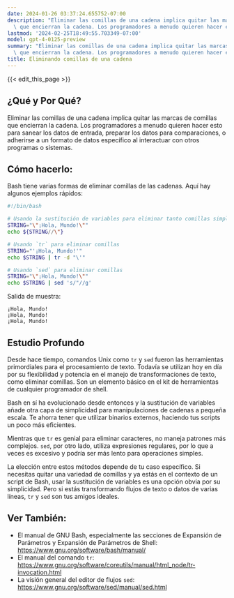 ```yaml
---
date: 2024-01-26 03:37:24.655752-07:00
description: "Eliminar las comillas de una cadena implica quitar las marcas de comillas\
  \ que encierran la cadena. Los programadores a menudo quieren hacer esto para\u2026"
lastmod: '2024-02-25T18:49:55.703349-07:00'
model: gpt-4-0125-preview
summary: "Eliminar las comillas de una cadena implica quitar las marcas de comillas\
  \ que encierran la cadena. Los programadores a menudo quieren hacer esto para\u2026"
title: Eliminando comillas de una cadena
---
```


{{< edit_this_page >}}

## ¿Qué y Por Qué?
Eliminar las comillas de una cadena implica quitar las marcas de comillas que encierran la cadena. Los programadores a menudo quieren hacer esto para sanear los datos de entrada, preparar los datos para comparaciones, o adherirse a un formato de datos específico al interactuar con otros programas o sistemas.

## Cómo hacerlo:
Bash tiene varias formas de eliminar comillas de las cadenas. Aquí hay algunos ejemplos rápidos:

```Bash
#!/bin/bash

# Usando la sustitución de variables para eliminar tanto comillas simples como dobles
STRING="\"¡Hola, Mundo!\""
echo ${STRING//\"}

# Usando `tr` para eliminar comillas
STRING="'¡Hola, Mundo!'"
echo $STRING | tr -d "\'"

# Usando `sed` para eliminar comillas
STRING="\"¡Hola, Mundo!\""
echo $STRING | sed 's/"//g'
```

Salida de muestra:

```
¡Hola, Mundo!
¡Hola, Mundo!
¡Hola, Mundo!
```

## Estudio Profundo
Desde hace tiempo, comandos Unix como `tr` y `sed` fueron las herramientas primordiales para el procesamiento de texto. Todavía se utilizan hoy en día por su flexibilidad y potencia en el manejo de transformaciones de texto, como eliminar comillas. Son un elemento básico en el kit de herramientas de cualquier programador de shell.

Bash en sí ha evolucionado desde entonces y la sustitución de variables añade otra capa de simplicidad para manipulaciones de cadenas a pequeña escala. Te ahorra tener que utilizar binarios externos, haciendo tus scripts un poco más eficientes.

Mientras que `tr` es genial para eliminar caracteres, no maneja patrones más complejos. `sed`, por otro lado, utiliza expresiones regulares, por lo que a veces es excesivo y podría ser más lento para operaciones simples.

La elección entre estos métodos depende de tu caso específico. Si necesitas quitar una variedad de comillas y ya estás en el contexto de un script de Bash, usar la sustitución de variables es una opción obvia por su simplicidad. Pero si estás transformando flujos de texto o datos de varias líneas, `tr` y `sed` son tus amigos ideales.

## Ver También:
- El manual de GNU Bash, especialmente las secciones de Expansión de Parámetros y Expansión de Parámetros de Shell: https://www.gnu.org/software/bash/manual/
- El manual del comando `tr`: https://www.gnu.org/software/coreutils/manual/html_node/tr-invocation.html
- La visión general del editor de flujos `sed`: https://www.gnu.org/software/sed/manual/sed.html

